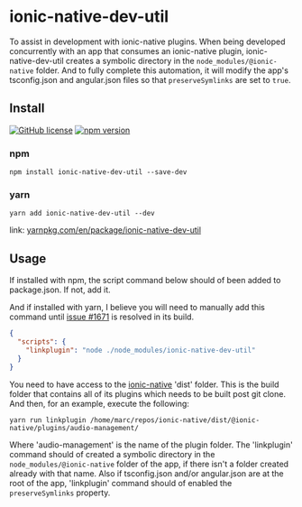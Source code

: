 # ionic-native-dev-util

To assist in development with ionic-native plugins. When being developed concurrently with an app
that consumes an ionic-native plugin, ionic-native-dev-util creates a symbolic directory in the `node_modules/@ionic-native`
folder. And to fully complete this automation, it will modify the app's tsconfig.json and
angular.json files so that `preserveSymlinks` are set to `true`.

## Install

[![GitHub license](https://img.shields.io/badge/license-MIT-blue.svg)](https://github.com/marckassay/ionic-native-dev-util/blob/master/LICENSE) [![npm version](https://img.shields.io/npm/v/ionic-native-dev-util.svg?style=flat)](https://www.npmjs.com/package/ionic-native-dev-util)

### npm

```shell
npm install ionic-native-dev-util --save-dev
```

### yarn

```shell
yarn add ionic-native-dev-util --dev
```

link: [yarnpkg.com/en/package/ionic-native-dev-util](https://yarnpkg.com/en/package/ionic-native-dev-util)

## Usage

If installed with npm, the script command below should of been added to package.json. If not, add it.

And if installed with yarn, I believe you will need to manually add this command until
[issue #1671](https://github.com/yarnpkg/yarn/issues/1671) is resolved in its build.

```json
{
  "scripts": {
    "linkplugin": "node ./node_modules/ionic-native-dev-util"
  }
}
```

You need to have access to the [ionic-native](https://github.com/ionic-team/ionic-native) 'dist'
folder. This is the build folder that contains all of its plugins which needs to be built post git
clone. And then, for an example, execute the following:

```shell
yarn run linkplugin /home/marc/repos/ionic-native/dist/@ionic-native/plugins/audio-management/
```

Where 'audio-management' is the name of the plugin folder. The 'linkplugin' command should of
created a symbolic directory in the `node_modules/@ionic-native` folder of the app, if there isn't a folder
created already with that name. Also if tsconfig.json and/or angular.json are at the root of the
app, 'linkplugin' command should of enabled the `preserveSymlinks` property.